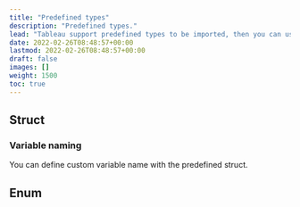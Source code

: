```yaml
---
title: "Predefined types"
description: "Predefined types."
lead: "Tableau support predefined types to be imported, then you can use it in Excel/CSV/XML."
date: 2022-02-26T08:48:57+00:00
lastmod: 2022-02-26T08:48:57+00:00
draft: false
images: []
weight: 1500
toc: true
---
```


## Struct

### Variable naming

You can define custom variable name with the predefined struct.

## Enum
